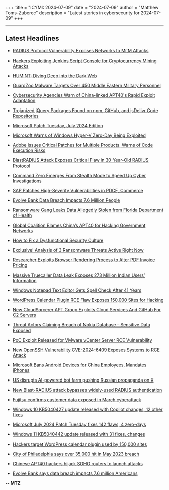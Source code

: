 +++
title = "ICYMI: 2024-07-09"
date = "2024-07-09"
author = "Matthew Toms-Zuberec"
description = "Latest stories in cybersecurity for 2024-07-09"
+++

---------------------------------------------------------------------------
## Latest Headlines
- [RADIUS Protocol Vulnerability Exposes Networks to MitM Attacks](https://thehackernews.com/2024/07/radius-protocol-vulnerability-exposes.html)

- [Hackers Exploiting Jenkins Script Console for Cryptocurrency Mining Attacks](https://thehackernews.com/2024/07/hackers-exploiting-jenkins-script.html)

- [HUMINT: Diving Deep into the Dark Web](https://thehackernews.com/2024/07/humint-diving-deep-into-dark-web.html)

- [GuardZoo Malware Targets Over 450 Middle Eastern Military Personnel](https://thehackernews.com/2024/07/guardzoo-malware-targets-over-450.html)

- [Cybersecurity Agencies Warn of China-linked APT40's Rapid Exploit Adaptation](https://thehackernews.com/2024/07/cybersecurity-agencies-warn-of-china.html)

- [Trojanized jQuery Packages Found on npm, GitHub, and jsDelivr Code Repositories](https://thehackernews.com/2024/07/trojanized-jquery-packages-found-on-npm.html)

- [Microsoft Patch Tuesday, July 2024 Edition](https://krebsonsecurity.com/2024/07/microsoft-patch-tuesday-july-2024-edition/)

- [Microsoft Warns of Windows Hyper-V Zero-Day Being Exploited](https://www.securityweek.com/microsoft-warns-of-windows-hyper-v-zero-day-being-exploited/)

- [Adobe Issues Critical Patches for Multiple Products, Warns of Code Execution Risks](https://www.securityweek.com/adobe-issues-critical-patches-for-multiple-products-warns-of-code-execution-risks/)

- [BlastRADIUS Attack Exposes Critical Flaw in 30-Year-Old RADIUS Protocol](https://www.securityweek.com/blastradius-attack-exposes-critical-flaw-in-30-year-old-radius-protocol/)

- [Command Zero Emerges From Stealth Mode to Speed Up Cyber Investigations](https://www.securityweek.com/command-zero-emerges-from-stealth-mode-to-speed-up-cyber-investigations/)

- [SAP Patches High-Severity Vulnerabilities in PDCE, Commerce](https://www.securityweek.com/sap-patches-high-severity-vulnerabilities-in-pdce-commerce/)

- [Evolve Bank Data Breach Impacts 7.6 Million People](https://www.securityweek.com/evolve-bank-data-breach-impacts-7-6-million-people/)

- [Ransomware Gang Leaks Data Allegedly Stolen from Florida Department of Health](https://www.securityweek.com/ransomware-gang-leaks-data-allegedly-stolen-from-florida-department-of-health/)

- [Global Coalition Blames China’s APT40 for Hacking Government Networks](https://www.securityweek.com/global-coalition-blames-chinas-apt40-for-hacking-government-networks/)

- [How to Fix a Dysfunctional Security Culture](https://www.securityweek.com/how-to-fix-a-dysfunctional-security-culture/)

- [Exclusive! Analysis of 3 Ransomware Threats Active Right Now](https://cybersecuritynews.com/3-ransomware-threats-active-right-now/)

- [Researcher Exploits Browser Rendering Process to Alter PDF Invoice Pricing](https://cybersecuritynews.com/browser-rendering-process-pdf-pricing/)

- [Massive Truecaller Data Leak Exposes 273 Million Indian Users’ Information](https://cybersecuritynews.com/truecaller-data-leak-273-million-users/)

- [Windows Notepad Text Editor Gets Spell Check After 41 Years](https://cybersecuritynews.com/notepad-text-editor-gets-spell-check/)

- [WordPress Calendar Plugin RCE Flaw Exposes 150,000 Sites for Hacking](https://cybersecuritynews.com/wordpress-calendar-plugin-rce/)

- [New CloudSorcerer APT Group Exploits Cloud Services And GitHub For C2 Servers](https://cybersecuritynews.com/cloudsorcerer-apt-cloud-services/)

- [Threat Actors Claiming Breach of Nokia Database – Sensitive Data Exposed](https://cybersecuritynews.com/threat-actors-claiming-breach-of-nokia-database/)

- [PoC Exploit Released for VMware vCenter Server RCE Vulnerability](https://cybersecuritynews.com/vmware-vcenter-server-poc-exploit/)

- [New OpenSSH Vulnerability CVE-2024-6409 Exposes Systems to RCE Attack](https://cybersecuritynews.com/new-openssh-vulnerability-cve-2024-6409/)

- [Microsoft Bans Android Devices for China Employees, Mandates iPhones](https://cybersecuritynews.com/microsoft-bans-android-devices/)

- [US disrupts AI-powered bot farm pushing Russian propaganda on X](https://www.bleepingcomputer.com/news/security/us-disrupts-ai-powered-bot-farm-pushing-russian-propaganda-on-x/)

- [New Blast-RADIUS attack bypasses widely-used RADIUS authentication](https://www.bleepingcomputer.com/news/security/new-blast-radius-attack-bypasses-widely-used-radius-authentication/)

- [Fujitsu confirms customer data exposed in March cyberattack](https://www.bleepingcomputer.com/news/security/fujitsu-confirms-customer-data-exposed-in-march-cyberattack/)

- [Windows 10 KB5040427 update released with Copilot changes, 12 other fixes](https://www.bleepingcomputer.com/news/microsoft/windows-10-kb5040427-update-released-with-copilot-changes-12-other-fixes/)

- [Microsoft July 2024 Patch Tuesday fixes 142 flaws, 4 zero-days](https://www.bleepingcomputer.com/news/microsoft/microsoft-july-2024-patch-tuesday-fixes-142-flaws-4-zero-days/)

- [Windows 11 KB5040442 update released with 31 fixes, changes](https://www.bleepingcomputer.com/news/microsoft/windows-11-kb5040442-update-released-with-31-fixes-changes/)

- [Hackers target WordPress calendar plugin used by 150,000 sites](https://www.bleepingcomputer.com/news/security/hackers-target-wordpress-calendar-plugin-used-by-150-000-sites/)

- [City of Philadelphia says over 35,000 hit in May 2023 breach](https://www.bleepingcomputer.com/news/security/city-of-philadelphia-says-over-35-000-hit-in-may-2023-breach/)

- [Chinese APT40 hackers hijack SOHO routers to launch attacks](https://www.bleepingcomputer.com/news/security/chinese-apt40-hackers-hijack-soho-routers-to-launch-attacks/)

- [Evolve Bank says data breach impacts 7.6 million Americans](https://www.bleepingcomputer.com/news/security/evolve-bank-says-data-breach-impacts-76-million-americans/)

**-- MTZ**